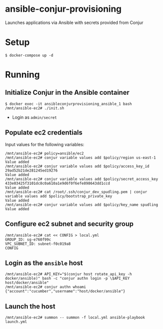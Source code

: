 # ansible-conjur-provisioning

Launches applications via Ansible with secrets provided from Conjur

# Setup

```
$ docker-compose up -d
```


# Running

## Initialize Conjur in the Ansible container

```
$ docker exec -it ansibleconjurprovisioning_ansible_1 bash
/mnt/ansible-ec2# ./init.sh
```

* Login as `admin/secret`

## Populate ec2 credentials

Input values for the following variables:

```
/mnt/ansible-ec2# policy=ansible/ec2
/mnt/ansible-ec2# conjur variable values add $policy/region us-east-1
Value added
/mnt/ansible-ec2# conjur variable values add $policy/access_key_id 29ad52b21de281245ed19276
Value added
/mnt/ansible-ec2# conjur variable values add $policy/secret_access_key 433e03425f3101dc8c0a610a1e9d6f0f6efe898643dd1ccd
Value added
/mnt/ansible-ec2# cat /root/.ssh/conjur_dev_spudling.pem | conjur variable values add $policy/bootstrap_private_key
Value added
/mnt/ansible-ec2# conjur variable values add $policy/key_name spudling
Value added
```

## Configure ec2 subnet and security group

```
/mnt/ansible-ec2# cat << CONFIG > local.yml
GROUP_ID: sg-e760f99c
VPC_SUBNET_ID: subnet-f0c019a8
CONFIG
```

## Login as the `ansible` host

```
/mnt/ansible-ec2# API_KEY="$(conjur host rotate_api_key -h docker/ansible)" bash -c "conjur authn login -p \$API_KEY host/docker/ansible"
/mnt/ansible-ec2# conjur authn whoami 
{"account":"cucumber","username":"host/docker/ansible"}
```

## Launch the host

```
/mnt/ansible-ec2# summon -- summon -f local.yml ansible-playbook launch.yml
```

